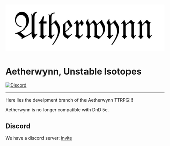 <h1 align="centre"><img src="./Heading.jpg" alt="logo image."/></h1>

# Aetherwynn, Unstable Isotopes

[![Discord][ImgShield]][DS]

---

Here lies the develpment branch of the Aetherwynn TTRPG!!!

Aetherwynn is no longer compatible with DnD 5e.

## Discord

We have a discord server: [invite][IL]

[IL]: https://discord.gg/tkPCw4FmWM
[ImgShield]: https://img.shields.io/discord/1300206551058878594.svg?label=Discord&logo=discord
[DS]: https://discord.gg/tkPCw4FmWM

<!-- TODO: add 'getting started' section. -->
<!-- TODO: add 'quick start' section.     -->
<!-- TODO: add 'contributing' section.    -->

<!-- These changes are are to the "Test" branch. -->
